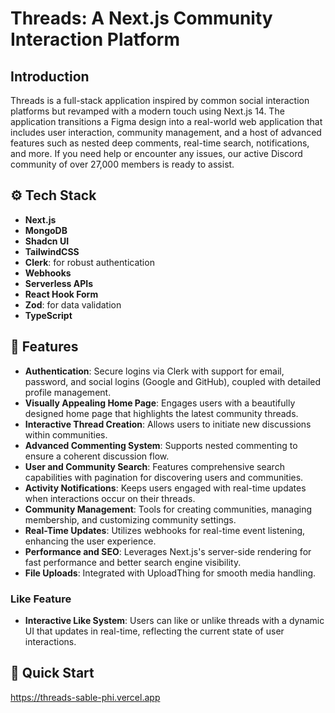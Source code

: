 # Threads: A Next.js Community Interaction Platform

## Introduction

Threads is a full-stack application inspired by common social interaction platforms but revamped with a modern touch using Next.js 14. The application transitions a Figma design into a real-world web application that includes user interaction, community management, and a host of advanced features such as nested deep comments, real-time search, notifications, and more. If you need help or encounter any issues, our active Discord community of over 27,000 members is ready to assist.

## ⚙️ Tech Stack

- **Next.js**
- **MongoDB**
- **Shadcn UI**
- **TailwindCSS**
- **Clerk**: for robust authentication
- **Webhooks**
- **Serverless APIs**
- **React Hook Form**
- **Zod**: for data validation
- **TypeScript**

## 🔋 Features

- **Authentication**: Secure logins via Clerk with support for email, password, and social logins (Google and GitHub), coupled with detailed profile management.
- **Visually Appealing Home Page**: Engages users with a beautifully designed home page that highlights the latest community threads.
- **Interactive Thread Creation**: Allows users to initiate new discussions within communities.
- **Advanced Commenting System**: Supports nested commenting to ensure a coherent discussion flow.
- **User and Community Search**: Features comprehensive search capabilities with pagination for discovering users and communities.
- **Activity Notifications**: Keeps users engaged with real-time updates when interactions occur on their threads.
- **Community Management**: Tools for creating communities, managing membership, and customizing community settings.
- **Real-Time Updates**: Utilizes webhooks for real-time event listening, enhancing the user experience.
- **Performance and SEO**: Leverages Next.js's server-side rendering for fast performance and better search engine visibility.
- **File Uploads**: Integrated with UploadThing for smooth media handling.

### Like Feature
- **Interactive Like System**: Users can like or unlike threads with a dynamic UI that updates in real-time, reflecting the current state of user interactions.

## 🤸 Quick Start
https://threads-sable-phi.vercel.app
